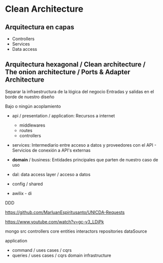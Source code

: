 # Clean Architecture

## Arquitectura en capas

- Controllers
- Services
- Data access

## Arquitectura hexagonal / Clean architecture / The onion architecture / Ports & Adapter Architecture

Separar la infraestructura de la lógica del negocio
Entradas y salidas en el borde de nuestro diseño

Bajo o ningún acoplamiento

- api / presentation / application: Recursos a internet
  - middlewares
  - routes
  - controllers
- services: Intermediario entre acceso a datos y proveedores con el API - Servicios de conexión a API's externas
- **domain** / business: Entidades principales que parten de nuestro caso de uso
- dal: data access layer / acceso a datos
- config / shared

- awilix - di

DDD

https://github.com/MarluanEspiritusanto/UNICDA-Requests

https://www.youtube.com/watch?v=gc-v3_LDjPk

mongo
src
  controllers
  core
    entities
    interactors
    repositories
  dataSource


application
  - command / uses cases / cqrs 
  - queries / uses cases / cqrs 
domain
infrastructure
